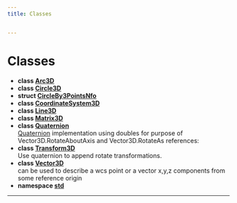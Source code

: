 ```yaml
---
title: Classes


---
```


# Classes



* **class [Arc3D](https://github.com/devel0/iot-sci/tree/main/data/api/Classes/class_arc3_d.md)** 
* **class [Circle3D](https://github.com/devel0/iot-sci/tree/main/data/api/Classes/class_circle3_d.md)** 
* **struct [CircleBy3PointsNfo](https://github.com/devel0/iot-sci/tree/main/data/api/Classes/struct_circle_by3_points_nfo.md)** 
* **class [CoordinateSystem3D](https://github.com/devel0/iot-sci/tree/main/data/api/Classes/class_coordinate_system3_d.md)** 
* **class [Line3D](https://github.com/devel0/iot-sci/tree/main/data/api/Classes/class_line3_d.md)** 
* **class [Matrix3D](https://github.com/devel0/iot-sci/tree/main/data/api/Classes/class_matrix3_d.md)** 
* **class [Quaternion](https://github.com/devel0/iot-sci/tree/main/data/api/Classes/class_quaternion.md)** <br>[Quaternion]() implementation using doubles for purpose of Vector3D.RotateAboutAxis and Vector3D.RotateAs references: 
* **class [Transform3D](https://github.com/devel0/iot-sci/tree/main/data/api/Classes/class_transform3_d.md)** <br>Use quaternion to append rotate transformations. 
* **class [Vector3D](https://github.com/devel0/iot-sci/tree/main/data/api/Classes/class_vector3_d.md)** <br>can be used to describe a wcs point or a vector x,y,z components from some reference origin 
* **namespace [std](https://github.com/devel0/iot-sci/tree/main/data/api/Namespaces/namespacestd.md)** 



-------------------------------


